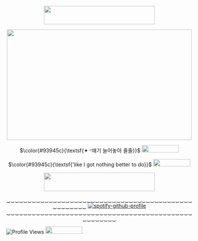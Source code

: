 <p align="center">   <img width="300x117" height="50" src=https://files.catbox.moe/s3ol3f.png>
</p>
<p align="center">   <img width="500x417" height="300" src=https://github.com/fallenbutterfly/lyrxqss-2/blob/bb94a25aff12f654c4ae49cbfe4b09d2484434cc/%F0%9F%AB%A7%F0%93%87%BC%F0%93%8F%B2%E2%80%A7%E2%82%8A%CB%9A%20%C2%B2%E2%81%B4%E2%81%B0%E2%81%B4%C2%B2%E2%81%B7%20%F0%9D%98%A3%F0%9D%98%B6%F0%9D%98%A3%F0%9D%98%A3%F0%9D%98%AD%F0%9D%98%A6%F0%9D%98%A8%F0%9D%98%B6%F0%9D%98%AE.jpg>
</p>
</p><p align="center"> $\color{#93945c}{\textsf{✦ ◜얘기 늘어놓아 줄줄}}$ <img width="100x100" height="20" src=https://file.garden/Zj8MKPoh-G9Y8EJE/pixels/brown/IMG_3933.gif>
</p>
<p align="center"> $\color{#93945c}{\textsf{'like I got nothing better to do}}$ <img width="100x100" height="20" src=https://file.garden/Zj8MKPoh-G9Y8EJE/pixels/brown/IMG_4387.gif>
</p>
<p align="center">   <img width="300x117" height="50" src=https://files.catbox.moe/s3ol3f.png>
</p>





<p align="center"![Profile Views](https://komarev.com/ghpvc/?username=lyrxqss&color=green&label=delusus)

‿‿‿‿‿‿‿‿‿‿‿‿‿‿‿‿‿‿‿‿‿‿‿‿‿‿‿‿‿‿‿‿‿‿‿‿‿‿‿‿‿‿‿‿‿‿‿‿‿‿‿‿
    [![spotify-github-profile](https://spotify-github-profile.kittinanx.com/api/view?uid=cgo1nbhfibb223rkc10kxe6p1&cover_image=true&theme=natemoo-re&show_offline=true&background_color=121212&interchange=true&bar_color=53b14f&bar_color_cover=false)](https://spotify-github-profile.kittinanx.com/api/view?uid=cgo1nbhfibb223rkc10kxe6p1&redirect=true)
‿‿‿‿‿‿‿‿‿‿‿‿‿‿‿‿‿‿‿‿‿‿‿‿‿‿‿‿‿‿‿‿‿‿‿‿‿‿‿‿‿‿‿‿‿‿‿‿‿‿‿‿

![Profile Views](https://komarev.com/ghpvc/?username=lyrxqss&color=blue&label=bunnies) <img width="100x100" height="20" src=https://file.garden/Zj8MKPoh-G9Y8EJE/pixels/grayscale/IMG_5124.gif>
</p>
</p>

